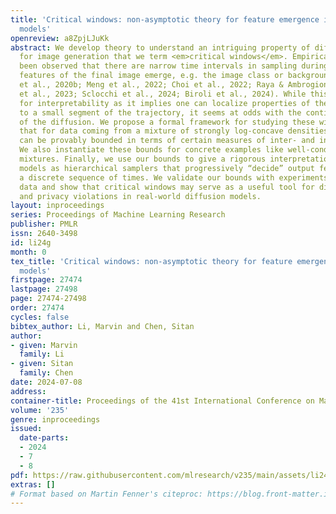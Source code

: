 ```yaml
---
title: 'Critical windows: non-asymptotic theory for feature emergence in diffusion
  models'
openreview: a8ZpjLJuKk
abstract: We develop theory to understand an intriguing property of diffusion models
  for image generation that we term <em>critical windows</em>. Empirically, it has
  been observed that there are narrow time intervals in sampling during which particular
  features of the final image emerge, e.g. the image class or background color (Ho
  et al., 2020b; Meng et al., 2022; Choi et al., 2022; Raya & Ambrogioni, 2023; Georgiev
  et al., 2023; Sclocchi et al., 2024; Biroli et al., 2024). While this is advantageous
  for interpretability as it implies one can localize properties of the generation
  to a small segment of the trajectory, it seems at odds with the continuous nature
  of the diffusion. We propose a formal framework for studying these windows and show
  that for data coming from a mixture of strongly log-concave densities, these windows
  can be provably bounded in terms of certain measures of inter- and intra-group separation.
  We also instantiate these bounds for concrete examples like well-conditioned Gaussian
  mixtures. Finally, we use our bounds to give a rigorous interpretation of diffusion
  models as hierarchical samplers that progressively “decide” output features over
  a discrete sequence of times. We validate our bounds with experiments on synthetic
  data and show that critical windows may serve as a useful tool for diagnosing fairness
  and privacy violations in real-world diffusion models.
layout: inproceedings
series: Proceedings of Machine Learning Research
publisher: PMLR
issn: 2640-3498
id: li24g
month: 0
tex_title: 'Critical windows: non-asymptotic theory for feature emergence in diffusion
  models'
firstpage: 27474
lastpage: 27498
page: 27474-27498
order: 27474
cycles: false
bibtex_author: Li, Marvin and Chen, Sitan
author:
- given: Marvin
  family: Li
- given: Sitan
  family: Chen
date: 2024-07-08
address:
container-title: Proceedings of the 41st International Conference on Machine Learning
volume: '235'
genre: inproceedings
issued:
  date-parts:
  - 2024
  - 7
  - 8
pdf: https://raw.githubusercontent.com/mlresearch/v235/main/assets/li24g/li24g.pdf
extras: []
# Format based on Martin Fenner's citeproc: https://blog.front-matter.io/posts/citeproc-yaml-for-bibliographies/
---
```

